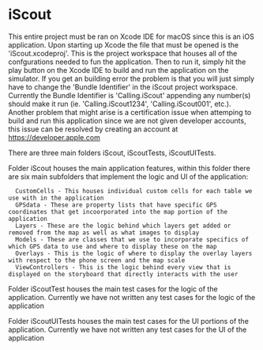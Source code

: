# iScout

This entire project must be ran on Xcode IDE for macOS since this is an iOS application. Upon starting up Xcode the file that must be opened is the 'iScout.xcodeproj'. This is the project workspace that houses all of the confgurations needed to fun the application. Then to run it, simply hit the play button on the Xcode IDE to build and run the application on the simulator. If you get an building error the problem is that you will just simply have to change the 'Bundle Identifier' in the iScout project workspace. Currently the Bundle Identifier is 'Calling.iScout' appending any number(s) should make it run (ie. 'Calling.iScout1234', 'Calling.iScout001', etc.). Another problem that might arise is a certification issue when attemping to build and run this application since we are not given developer accounts, this issue can be resolved by creating an account at https://developer.apple.com

There are three main folders iScout, iScoutTests, iScoutUITests. 

Folder iScout houses the main application features, within this folder there are six main subfolders that implement the logic and UI of the application: 

      CustomCells - This houses individual custom cells for each table we use with in the application
      GPSdata - These are property lists that have specific GPS coordinates that get incoorporated into the map portion of the application
      Layers - These are the logic behind which layers get added or removed from the map as well as what images to display
      Models - These are classes that we use to incorporate specifics of which GPS data to use and where to display these on the map 
      Overlays - This is the logic of where to display the overlay layers with respect to the phone screen and the map scale
      ViewControllers - This is the logic behind every view that is displayed on the storyboard that directly interacts with the user
      
Folder iScoutTest houses the main test cases for the logic of the application. Currently we have not written any test cases for the logic of the application 

Folder iScoutUITests houses the main test cases for the UI portions of the application. Currently we have not written any test cases for the UI of the application
